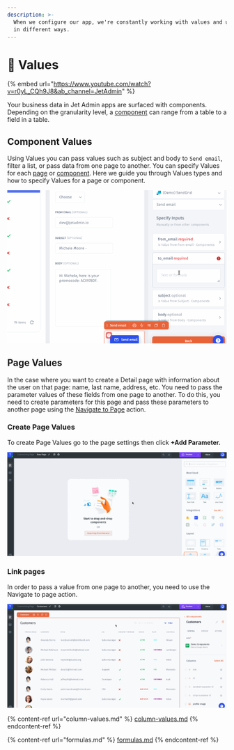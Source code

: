 ```yaml
---
description: >-
  When we configure our app, we're constantly working with values and using them
  in different ways.
---
```


# 🔢 Values

{% embed url="https://www.youtube.com/watch?v=r0yL_CQh9J8&ab_channel=JetAdmin" %}

Your business data in Jet Admin apps are surfaced with components. Depending on the granularity level, a [component](https://app.gitbook.com/@jetadmin/s/doc/\~/drafts/-MijlldWuqWYchvMUiLt/user-guide/components) can range from a table to a field in a table.‌

## Component Values

Using Values you can pass values such as subject and body to `Send email`, filter a list, or pass data from one page to another. You can specify Values for each [page](../../getting-started/quickstart/set-the-layout.md) or [component](../components/). Here we guide you through Values types and how to specify Values for a page or component.

![](../../.gitbook/assets/testgif44.gif)

## Page Values

In the case where you want to create a Detail page with information about the user on that page: name, last name, address, etc. You need to pass the parameter values of these fields from one page to another. To do this, you need to create parameters for this page and pass these parameters to another page using the [Navigate to Page](../design-and-structure/actions.md) action.

### Create Page Values

To create Page Values go to the page settings then click **+Add Parameter.**

![](../../.gitbook/assets/testgif24.gif)

### Link pages

In order to pass a value from one page to another, you need to use the Navigate to page action.

![](../../.gitbook/assets/testgif25.gif)

{% content-ref url="column-values.md" %}
[column-values.md](column-values.md)
{% endcontent-ref %}

{% content-ref url="formulas.md" %}
[formulas.md](formulas.md)
{% endcontent-ref %}

